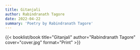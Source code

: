 ```yaml
---
title: Gitanjali
author: Rabindranath Tagore
date: 2022-04-22
summary: 'Poetry by Rabindranath Tagore'
---
```


{{< booklist/book
title="Gitanjali"
author="Rabindranath Tagore"
cover="cover.jpg"
format="Print" >}}

